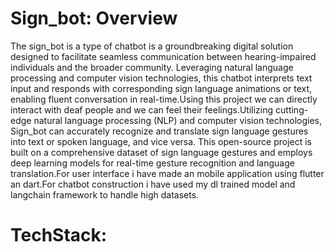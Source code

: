 # Sign_bot: Overview
The sign_bot is a type of chatbot is a groundbreaking digital solution designed to facilitate seamless communication between hearing-impaired individuals and the broader community. Leveraging natural language processing and computer vision technologies, this chatbot interprets text input and responds with corresponding sign language animations or text, enabling fluent conversation in real-time.Using this project we can directly interact with deaf people and we can feel their feelings.Utilizing cutting-edge natural language processing (NLP) and computer vision technologies, Sign_bot can accurately recognize and translate sign language gestures into text or spoken language, and vice versa. This open-source project is built on a comprehensive dataset of sign language gestures and employs deep learning models for real-time gesture recognition and language translation.For user interface i have made an mobile application using flutter an dart.For chatbot construction i have used my dl trained model and langchain framework to handle high datasets. 
# TechStack:

